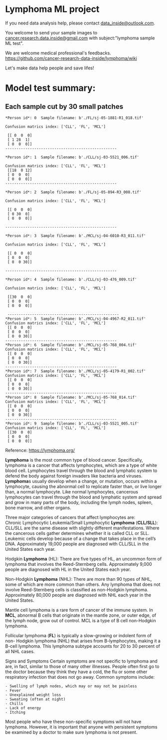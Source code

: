 # Lymphoma ML project

If you need data analysis help, please contact data_inside@outlook.com.

You welcome to send your sample images to cancer.research.data.inside@gmail.com with subject:"lymphoma sample ML test".

We are welcome medical professional's feedbacks.
https://github.com/cancer-research-data-inside/lymphoma/wiki

Let's make data help people and save lifes!


# Model test summary:

## Each sample cut by 30 small patches
```
*Person id*: 0  Sample filename: b'./FL/sj-05-1881-R1_018.tif'

Confusion matrics index: ['CLL', 'FL', 'MCL'] 

 [[ 0  0  0]
 [ 1 28  1]
 [ 0  0  0]]
--------------------------------------------------

*Person id*: 1  Sample filename: b'./CLL/sj-03-5521_006.tif'

Confusion matrics index: ['CLL', 'FL', 'MCL'] 
 [[18  0 12]
 [ 0  0  0]
 [ 0  0  0]]
--------------------------------------------------

*Person id*: 2  Sample filename: b'./FL/sj-05-894-R3_008.tif'

Confusion matrics index: ['CLL', 'FL', 'MCL'] 

 [[ 0  0  0]
 [ 0 30  0]
 [ 0  0  0]]
 
--------------------------------------------------

*Person id*: 3  Sample filename: b'./MCL/sj-04-6010-R3_011.tif'

Confusion matrics index: ['CLL', 'FL', 'MCL'] 

 [[ 0  0  0]
 [ 0  0  0]
 [ 0  0 30]]
 
--------------------------------------------------

*Person id*: 4  Sample filename: b'./CLL/sj-03-476_009.tif'

Confusion matrics index: ['CLL', 'FL', 'MCL'] 

 [[30  0  0]
 [ 0  0  0]
 [ 0  0  0]]
 
 --------------------------------------------------
*Person id*: 5  Sample filename: b'./MCL/sj-04-4967-R2_011.tif'
Confusion matrics index: ['CLL', 'FL', 'MCL'] 
 [[ 0  0  0]
 [ 0  0  0]
 [ 0  0 30]]
--------------------------------------------------
*Person id*: 6  Sample filename: b'./MCL/sj-05-768_004.tif'
Confusion matrics index: ['CLL', 'FL', 'MCL'] 
 [[ 0  0  0]
 [ 0  0  0]
 [ 0  0 30]]
--------------------------------------------------
*Person id*: 7  Sample filename: b'./MCL/sj-05-4179-R1_002.tif'
Confusion matrics index: ['CLL', 'FL', 'MCL'] 
 [[ 0  0  0]
 [ 0  0  0]
 [ 0  0 30]]
--------------------------------------------------
*Person id*: 8  Sample filename: b'./MCL/sj-05-768_014.tif'
Confusion matrics index: ['CLL', 'FL', 'MCL'] 
 [[ 0  0  0]
 [ 0  0  0]
 [ 0  0 30]]
--------------------------------------------------
*Person id*: 9  Sample filename: b'./CLL/sj-03-5521_005.tif'
Confusion matrics index: ['CLL', 'FL', 'MCL'] 
 [[30  0  0]
 [ 0  0  0]
 [ 0  0  0]]
```

Reference:
https://lymphoma.org/

**Lymphoma** is the most common type of blood cancer.  Specifically, lymphoma is a cancer that affects lymphocytes, which are a type of white blood cell. Lymphocytes travel through the blood and lymphatic system to defend the body against foreign invaders like bacteria and viruses.  **Lymphoma**s usually develop when a change, or mutation, occurs within a lymphocyte, causing the abnormal cell to replicate faster than, or live longer than, a normal lymphocyte.  Like normal lymphocytes, cancerous lymphocytes can travel through the blood and lymphatic system and spread and grow in many parts of the body, including the lymph nodes, spleen, bone marrow, and other organs.<br/>

Three major categories of cancers that affect lymphocytes are:<br/>
Chronic Lymphocytic Leukemia/Small Lymphocytic **Lymphoma** (**CLL/SLL**): CLL/SLL are the same disease with slightly different manifestations. Where the cancerous cells gather determines whether it is called CLL or SLL. Leukemic cells develop because of a change that takes place in the cell’s DNA. Approximately 19,000 people are diagnosed with CLL/SLL in the United States each year.

Hodgkin **Lymphoma** (HL): There are five types of HL, an uncommon form of lymphoma that involves the Reed-Sternberg cells. Approximately 9,000 people are diagnosed with HL in the United States each year.<br/>

Non-Hodgkin **Lymphoma** (NHL): There are more than 90 types of NHL, some of which are more common than others. Any lymphoma that does not involve Reed-Sternberg cells is classified as non-Hodgkin lymphoma. Approximately 80,000 people are diagnosed with NHL each year in the United States.

Mantle cell lymphoma is a rare form of cancer of the immune system. In **MCL**, abnormal B cells that originate in the mantle zone, or outer edge, of the lymph node, grow out of control. MCL is a type of B cell non-Hodgkin lymphoma.

Follicular lymphoma (**FL**) is typically a slow-growing or indolent form of non- Hodgkin lymphoma (NHL) that arises from B-lymphocytes, making it a B-cell lymphoma. This lymphoma subtype accounts for 20 to 30 percent of all NHL cases.


Signs and Symptoms
Certain symptoms are not specific to lymphoma and are, in fact, similar to those of many other illnesses. People often first go to the doctor because they think they have a cold, the flu or some other respiratory infection that does not go away.
Common symptoms include:

    - Swelling of lymph nodes, which may or may not be painless
    - Fever
    - Unexplained weight loss
    - Sweating (often at night)
    - Chills
    - Lack of energy
    - Itching
    
Most people who have these non-specific symptoms will not have lymphoma. However, it is important that anyone with persistent symptoms be examined by a doctor to make sure lymphoma is not present.


